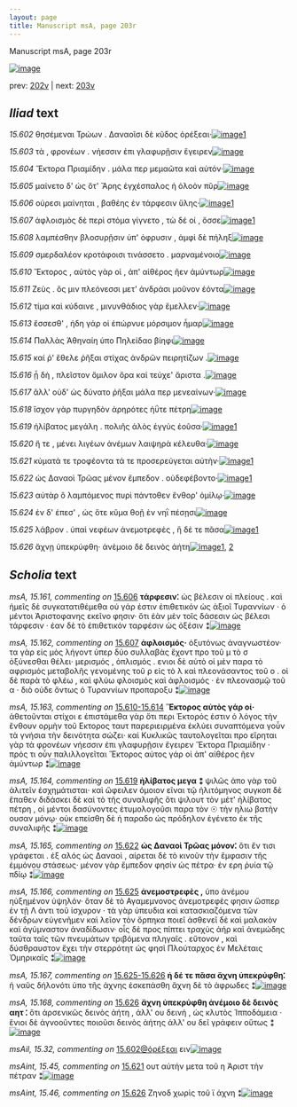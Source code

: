 ```yaml
---
layout: page
title: Manuscript msA, page 203r
---
```


Manuscript msA, page 203r

[![image](http://www.homermultitext.org/iipsrv?OBJ=IIP,1.0&FIF=/project/homer/pyramidal/deepzoom/hmt/vaimg/2017a/VA203RN_0374.tif&WID=100&CVT=JPEG)](http://www.homermultitext.org/ict2/?urn=urn:cite2:hmt:vaimg.2017a:VA203RN_0374)

prev:  [202v](../202v/) | next:  [203v](../203v/)

## *Iliad* text

*15.602* <a id="15.602"/> θησέμεναι Τρώων . Δαναοῖσι δὲ κῦδος ὀρέξεαι·[![image](http://www.homermultitext.org/iipsrv?OBJ=IIP,1.0&FIF=/project/homer/pyramidal/deepzoom/hmt/vaimg/2017a/VA203RN_0374.tif&RGN=0.176,0.1856,0.405,0.0398&WID=1000&CVT=JPEG)](http://www.homermultitext.org/ict2/?urn=urn:cite2:hmt:vaimg.2017a:VA203RN_0374@0.176,0.1856,0.405,0.0398)[1](#msAil_15.32)

*15.603* <a id="15.603"/> τὰ , φρονέων . νήεσσιν ἐπι γλαφυρῇσιν ἔγειρεν[![image](http://www.homermultitext.org/iipsrv?OBJ=IIP,1.0&FIF=/project/homer/pyramidal/deepzoom/hmt/vaimg/2017a/VA203RN_0374.tif&RGN=0.175,0.2044,0.411,0.0413&WID=1000&CVT=JPEG)](http://www.homermultitext.org/ict2/?urn=urn:cite2:hmt:vaimg.2017a:VA203RN_0374@0.175,0.2044,0.411,0.0413)

*15.604* <a id="15.604"/> Ἕκτορα Πριαμίδην . μάλα περ μεμαῶτα καὶ αὐτόν·[![image](http://www.homermultitext.org/iipsrv?OBJ=IIP,1.0&FIF=/project/homer/pyramidal/deepzoom/hmt/vaimg/2017a/VA203RN_0374.tif&RGN=0.174,0.2261,0.442,0.0376&WID=1000&CVT=JPEG)](http://www.homermultitext.org/ict2/?urn=urn:cite2:hmt:vaimg.2017a:VA203RN_0374@0.174,0.2261,0.442,0.0376)

*15.605* <a id="15.605"/> μαίνετο δ' ὡς ὅτ' Ἄρης ἐγχέσπαλος ἠ ὀλοὸν πῦρ[![image](http://www.homermultitext.org/iipsrv?OBJ=IIP,1.0&FIF=/project/homer/pyramidal/deepzoom/hmt/vaimg/2017a/VA203RN_0374.tif&RGN=0.178,0.2472,0.409,0.0368&WID=1000&CVT=JPEG)](http://www.homermultitext.org/ict2/?urn=urn:cite2:hmt:vaimg.2017a:VA203RN_0374@0.178,0.2472,0.409,0.0368)

*15.606* <a id="15.606"/> ούρεσι μαίνηται , βαθέης ἐν τάρφεσιν ὕλης·[![image](http://www.homermultitext.org/iipsrv?OBJ=IIP,1.0&FIF=/project/homer/pyramidal/deepzoom/hmt/vaimg/2017a/VA203RN_0374.tif&RGN=0.177,0.2667,0.409,0.0368&WID=1000&CVT=JPEG)](http://www.homermultitext.org/ict2/?urn=urn:cite2:hmt:vaimg.2017a:VA203RN_0374@0.177,0.2667,0.409,0.0368)[1](#msA_15.161)

*15.607* <a id="15.607"/> ἀφλοισμὸς δὲ περὶ στόμα γίγνετο , τὼ δέ οἱ , ὄσσε[![image](http://www.homermultitext.org/iipsrv?OBJ=IIP,1.0&FIF=/project/homer/pyramidal/deepzoom/hmt/vaimg/2017a/VA203RN_0374.tif&RGN=0.174,0.2855,0.42,0.0346&WID=1000&CVT=JPEG)](http://www.homermultitext.org/ict2/?urn=urn:cite2:hmt:vaimg.2017a:VA203RN_0374@0.174,0.2855,0.42,0.0346)[1](#msA_15.162)

*15.608* <a id="15.608"/> λαμπέσθην βλοσυρῇσιν ὑπ' ὀφρυσιν , ἀμφὶ δὲ πήληξ[![image](http://www.homermultitext.org/iipsrv?OBJ=IIP,1.0&FIF=/project/homer/pyramidal/deepzoom/hmt/vaimg/2017a/VA203RN_0374.tif&RGN=0.174,0.3043,0.487,0.0421&WID=1000&CVT=JPEG)](http://www.homermultitext.org/ict2/?urn=urn:cite2:hmt:vaimg.2017a:VA203RN_0374@0.174,0.3043,0.487,0.0421)

*15.609* <a id="15.609"/> σμερδαλέον κροτάφοισι τινάσσετο . μαρναμένοιο[![image](http://www.homermultitext.org/iipsrv?OBJ=IIP,1.0&FIF=/project/homer/pyramidal/deepzoom/hmt/vaimg/2017a/VA203RN_0374.tif&RGN=0.176,0.3238,0.433,0.0368&WID=1000&CVT=JPEG)](http://www.homermultitext.org/ict2/?urn=urn:cite2:hmt:vaimg.2017a:VA203RN_0374@0.176,0.3238,0.433,0.0368)

*15.610* <a id="15.610"/> Ἕκτορος , αὐτὸς γὰρ οἱ , ἀπ' αἰθέρος ῆεν ἀμύντωρ[![image](http://www.homermultitext.org/iipsrv?OBJ=IIP,1.0&FIF=/project/homer/pyramidal/deepzoom/hmt/vaimg/2017a/VA203RN_0374.tif&RGN=0.172,0.3418,0.441,0.0398&WID=1000&CVT=JPEG)](http://www.homermultitext.org/ict2/?urn=urn:cite2:hmt:vaimg.2017a:VA203RN_0374@0.172,0.3418,0.441,0.0398)

*15.611* <a id="15.611"/> Ζεὺς . ὅς μιν πλεόνεσσι μετ' ἀνδράσι μοῦνον ἐόντα[![image](http://www.homermultitext.org/iipsrv?OBJ=IIP,1.0&FIF=/project/homer/pyramidal/deepzoom/hmt/vaimg/2017a/VA203RN_0374.tif&RGN=0.173,0.3636,0.439,0.0331&WID=1000&CVT=JPEG)](http://www.homermultitext.org/ict2/?urn=urn:cite2:hmt:vaimg.2017a:VA203RN_0374@0.173,0.3636,0.439,0.0331)

*15.612* <a id="15.612"/> τίμα καὶ κύδαινε , μινυνθάδιος γὰρ ἔμελλεν·[![image](http://www.homermultitext.org/iipsrv?OBJ=IIP,1.0&FIF=/project/homer/pyramidal/deepzoom/hmt/vaimg/2017a/VA203RN_0374.tif&RGN=0.168,0.3824,0.421,0.0346&WID=1000&CVT=JPEG)](http://www.homermultitext.org/ict2/?urn=urn:cite2:hmt:vaimg.2017a:VA203RN_0374@0.168,0.3824,0.421,0.0346)

*15.613* <a id="15.613"/> ἔσσεσθ' , ήδη γάρ οἱ ἐπώρνυε μόρσιμον ἦμαρ[![image](http://www.homermultitext.org/iipsrv?OBJ=IIP,1.0&FIF=/project/homer/pyramidal/deepzoom/hmt/vaimg/2017a/VA203RN_0374.tif&RGN=0.171,0.3967,0.414,0.0383&WID=1000&CVT=JPEG)](http://www.homermultitext.org/ict2/?urn=urn:cite2:hmt:vaimg.2017a:VA203RN_0374@0.171,0.3967,0.414,0.0383)

*15.614* <a id="15.614"/> Παλλὰς Ἀθηναίη ὑπο Πηλείδαο βίηφι[![image](http://www.homermultitext.org/iipsrv?OBJ=IIP,1.0&FIF=/project/homer/pyramidal/deepzoom/hmt/vaimg/2017a/VA203RN_0374.tif&RGN=0.168,0.4192,0.391,0.0376&WID=1000&CVT=JPEG)](http://www.homermultitext.org/ict2/?urn=urn:cite2:hmt:vaimg.2017a:VA203RN_0374@0.168,0.4192,0.391,0.0376)

*15.615* <a id="15.615"/> καί ῥ' ἔθελε ῥῆξαι στίχας ἀνδρῶν πειρητίζων .[![image](http://www.homermultitext.org/iipsrv?OBJ=IIP,1.0&FIF=/project/homer/pyramidal/deepzoom/hmt/vaimg/2017a/VA203RN_0374.tif&RGN=0.173,0.4373,0.418,0.0353&WID=1000&CVT=JPEG)](http://www.homermultitext.org/ict2/?urn=urn:cite2:hmt:vaimg.2017a:VA203RN_0374@0.173,0.4373,0.418,0.0353)

*15.616* <a id="15.616"/> ᾗ δὴ , πλεῖστον ὅμιλον ὅρα καὶ τεύχε' ἄριστα .[![image](http://www.homermultitext.org/iipsrv?OBJ=IIP,1.0&FIF=/project/homer/pyramidal/deepzoom/hmt/vaimg/2017a/VA203RN_0374.tif&RGN=0.172,0.4538,0.418,0.0353&WID=1000&CVT=JPEG)](http://www.homermultitext.org/ict2/?urn=urn:cite2:hmt:vaimg.2017a:VA203RN_0374@0.172,0.4538,0.418,0.0353)

*15.617* <a id="15.617"/> ἂλλ' οὐδ' ὡς δύνατο ῥῆξαι μάλα περ μενεαίνων·[![image](http://www.homermultitext.org/iipsrv?OBJ=IIP,1.0&FIF=/project/homer/pyramidal/deepzoom/hmt/vaimg/2017a/VA203RN_0374.tif&RGN=0.172,0.4718,0.426,0.0376&WID=1000&CVT=JPEG)](http://www.homermultitext.org/ict2/?urn=urn:cite2:hmt:vaimg.2017a:VA203RN_0374@0.172,0.4718,0.426,0.0376)

*15.618* <a id="15.618"/> ἴσχον γὰρ πυργηδὸν ἀρηρότες ἠΰτε πέτρη[![image](http://www.homermultitext.org/iipsrv?OBJ=IIP,1.0&FIF=/project/homer/pyramidal/deepzoom/hmt/vaimg/2017a/VA203RN_0374.tif&RGN=0.171,0.4936,0.392,0.0346&WID=1000&CVT=JPEG)](http://www.homermultitext.org/ict2/?urn=urn:cite2:hmt:vaimg.2017a:VA203RN_0374@0.171,0.4936,0.392,0.0346)

*15.619* <a id="15.619"/> ἠλίβατος μεγάλη . πολιῆς ἁλὸς ἐγγὺς ἐοῦσα·[![image](http://www.homermultitext.org/iipsrv?OBJ=IIP,1.0&FIF=/project/homer/pyramidal/deepzoom/hmt/vaimg/2017a/VA203RN_0374.tif&RGN=0.171,0.5116,0.413,0.0316&WID=1000&CVT=JPEG)](http://www.homermultitext.org/ict2/?urn=urn:cite2:hmt:vaimg.2017a:VA203RN_0374@0.171,0.5116,0.413,0.0316)[1](#msA_15.164)

*15.620* <a id="15.620"/> ἥ τε , μένει λιγέων ἀνέμων λαιψηρὰ κέλευθα·[![image](http://www.homermultitext.org/iipsrv?OBJ=IIP,1.0&FIF=/project/homer/pyramidal/deepzoom/hmt/vaimg/2017a/VA203RN_0374.tif&RGN=0.175,0.5289,0.433,0.0353&WID=1000&CVT=JPEG)](http://www.homermultitext.org/ict2/?urn=urn:cite2:hmt:vaimg.2017a:VA203RN_0374@0.175,0.5289,0.433,0.0353)

*15.621* <a id="15.621"/> κύματά τε τροφέοντα τά τε προσερεύγεται αὐτὴν·[![image](http://www.homermultitext.org/iipsrv?OBJ=IIP,1.0&FIF=/project/homer/pyramidal/deepzoom/hmt/vaimg/2017a/VA203RN_0374.tif&RGN=0.171,0.5485,0.424,0.0338&WID=1000&CVT=JPEG)](http://www.homermultitext.org/ict2/?urn=urn:cite2:hmt:vaimg.2017a:VA203RN_0374@0.171,0.5485,0.424,0.0338)[1](#msAint_15.45)

*15.622* <a id="15.622"/> ὡς Δαναοὶ Τρῶας μένον ἔμπεδον . οὐδεφέβοντο·[![image](http://www.homermultitext.org/iipsrv?OBJ=IIP,1.0&FIF=/project/homer/pyramidal/deepzoom/hmt/vaimg/2017a/VA203RN_0374.tif&RGN=0.169,0.5657,0.454,0.0391&WID=1000&CVT=JPEG)](http://www.homermultitext.org/ict2/?urn=urn:cite2:hmt:vaimg.2017a:VA203RN_0374@0.169,0.5657,0.454,0.0391)[1](#msA_15.165)

*15.623* <a id="15.623"/> αὐτὰρ ὃ λαμπόμενος πυρὶ πάντοθεν ἔνθορ' ὁμίλῳ·[![image](http://www.homermultitext.org/iipsrv?OBJ=IIP,1.0&FIF=/project/homer/pyramidal/deepzoom/hmt/vaimg/2017a/VA203RN_0374.tif&RGN=0.17,0.5875,0.45,0.0391&WID=1000&CVT=JPEG)](http://www.homermultitext.org/ict2/?urn=urn:cite2:hmt:vaimg.2017a:VA203RN_0374@0.17,0.5875,0.45,0.0391)

*15.624* <a id="15.624"/> ἐν δ' έπεσ' , ὡς ὅτε κῦμα θοῇ ἐν νηῒ πέσῃσι[![image](http://www.homermultitext.org/iipsrv?OBJ=IIP,1.0&FIF=/project/homer/pyramidal/deepzoom/hmt/vaimg/2017a/VA203RN_0374.tif&RGN=0.172,0.6048,0.426,0.0353&WID=1000&CVT=JPEG)](http://www.homermultitext.org/ict2/?urn=urn:cite2:hmt:vaimg.2017a:VA203RN_0374@0.172,0.6048,0.426,0.0353)

*15.625* <a id="15.625"/> λάβρον . ὑπαὶ νεφέων ἀνεμοτρεφὲς , ἣ δέ τε πᾶσα[![image](http://www.homermultitext.org/iipsrv?OBJ=IIP,1.0&FIF=/project/homer/pyramidal/deepzoom/hmt/vaimg/2017a/VA203RN_0374.tif&RGN=0.164,0.6258,0.458,0.0383&WID=1000&CVT=JPEG)](http://www.homermultitext.org/ict2/?urn=urn:cite2:hmt:vaimg.2017a:VA203RN_0374@0.164,0.6258,0.458,0.0383)[1](#msA_15.166)

*15.626* <a id="15.626"/> ἄχνῃ ὑπεκρύφθη· ἀνὲμοιο δὲ δεινὸς ἀήτη[![image](http://www.homermultitext.org/iipsrv?OBJ=IIP,1.0&FIF=/project/homer/pyramidal/deepzoom/hmt/vaimg/2017a/VA203RN_0374.tif&RGN=0.173,0.6431,0.433,0.0383&WID=1000&CVT=JPEG)](http://www.homermultitext.org/ict2/?urn=urn:cite2:hmt:vaimg.2017a:VA203RN_0374@0.173,0.6431,0.433,0.0383)[1](#msA_15.168), [2](#msAint_15.46)

## *Scholia* text

*msA, 15.161, commenting on* [15.606](#15.606)  <a id="msA_15.161"/> **τάρφεσιν⁚** ὡς βέλεσιν οἱ πλείους . καὶ ἡμεῖς δὲ συγκατατιθέμεθα οὐ γάρ ἐστιν ἐπιθετικόν ὡς ἀξιοῖ Τυραννίων · ὁ μέντοι Ἀριστοφανης εκεῖνο φησιν· ὅτι ἐὰν μὲν τοῖς δάσεσιν ὡς βέλεσι τάρφεσιν · ἐαν δὲ τὸ ἐπιθετικόν ταρφέσιν ὡς ὀξέσιν ⁑[![image](http://www.homermultitext.org/iipsrv?OBJ=IIP,1.0&FIF=/project/homer/pyramidal/deepzoom/hmt/vaimg/2017a/VA203RN_0374.tif&RGN=0.175,0.0887,0.609,0.0601&WID=1000&CVT=JPEG)](http://www.homermultitext.org/ict2/?urn=urn:cite2:hmt:vaimg.2017a:VA203RN_0374@0.175,0.0887,0.609,0.0601)

*msA, 15.162, commenting on* [15.607](#15.607)  <a id="msA_15.162"/> **ἀφλοισμός·** ὀξυτόνως ἀναγνωστέον· τα γὰρ εἰς μὸς λήγοντ ὑπερ δύο συλλαβὰς ἔχοντ προ τοῦ μ τὸ σ ὀξύνεσθαι θέλει· μερισμός , ὀπλισμός . ενιοι δὲ αὐτὸ οἱ μὲν παρα τὸ αφρισμός μεταβολῆς γενομένης τοῦ ρ εἰς τὸ λ καὶ πλεονάσαντος τοῦ ο . οἱ δὲ παρὰ τὸ φλέω , καὶ φλύω φλοισμός καὶ ἀφλοισμός · ἐν πλεονασμῷ τοῦ α · διὸ οὐδε ὄντως ὁ Τυραννίων προπαροξυ ⁑[![image](http://www.homermultitext.org/iipsrv?OBJ=IIP,1.0&FIF=/project/homer/pyramidal/deepzoom/hmt/vaimg/2017a/VA203RN_0374.tif&RGN=0.181,0.1232,0.629,0.1037&WID=1000&CVT=JPEG)](http://www.homermultitext.org/ict2/?urn=urn:cite2:hmt:vaimg.2017a:VA203RN_0374@0.181,0.1232,0.629,0.1037)

*msA, 15.163, commenting on* [15.610-15.614](#15.610-15.614)  <a id="msA_15.163"/> **Ἕκτορος αὐτὸς γάρ οἱ·** ἀθετοῦνται στίχοι ε ἐπιστάμεθα γὰρ ὅτι περι Έκτορός ἐστιν ὁ λόγος τὴν ἔνθουν ορμὴν τοῦ Εκτορος ταυτ παρεριειρμένα ἐκλύει συναπτόμενα γοὖν τὰ γνήσια τὴν δεινότητα σώζει· καὶ Κυκλικῶς ταυτολογεῖται προ εἴρηται γὰρ τὰ φρονέων νήεσσιν ἐπι γλαφυρῇσιν ἔγειρεν Ἕκτορα Πριαμίδην · πρός τι οὖν παλιλλογεῖται Ἕκτορος αὐτος γάρ οἱ ἀπ' αἰθέρος ῆεν ἀμύντωρ ⁑[![image](http://www.homermultitext.org/iipsrv?OBJ=IIP,1.0&FIF=/project/homer/pyramidal/deepzoom/hmt/vaimg/2017a/VA203RN_0374.tif&RGN=0.596,0.3599,0.205,0.1818&WID=1000&CVT=JPEG)](http://www.homermultitext.org/ict2/?urn=urn:cite2:hmt:vaimg.2017a:VA203RN_0374@0.596,0.3599,0.205,0.1818)

*msA, 15.164, commenting on* [15.619](#15.619)  <a id="msA_15.164"/> **ἠλίβατος μεγα ⁑** ψιλῶς ἀπο γὰρ τοῦ ἀλιτεῖν ἐσχημάτισται· καὶ ὤφειλεν όμοιον εῖναι τῷ ἡλιτόμηνος συγκοπ δὲ ἔπαθεν διδάσκει δὲ καὶ τὸ τῆς συναλιφῆς ὅτι ψιλουτ τὸν μέτ' ἠλίβατος πέτρη , οἱ μέντοι δασύνοντες ἐτυμολογοῦσι παρα τὸν ☉ τὴν ηλιω βατὴν ουσαν μόνῳ· οὐκ επείσθη δὲ ἡ παραδο ὡς πρόδηλον ἐγένετο ἐκ τῆς συναλιφῆς ⁑[![image](http://www.homermultitext.org/iipsrv?OBJ=IIP,1.0&FIF=/project/homer/pyramidal/deepzoom/hmt/vaimg/2017a/VA203RN_0374.tif&RGN=0.608,0.5124,0.207,0.1721&WID=1000&CVT=JPEG)](http://www.homermultitext.org/ict2/?urn=urn:cite2:hmt:vaimg.2017a:VA203RN_0374@0.608,0.5124,0.207,0.1721)

*msA, 15.165, commenting on* [15.622](#15.622)  <a id="msA_15.165"/> **ὡς Δαναοὶ Τρῶας μόνον⁚** ὅτι ἔν τισι γράφεται . ἑξ αλός ὡς Δαναοὶ , αίρεται δὲ τὸ κινοῦν τὴν ἔμφασιν τῆς ἐμμόνου στάσεως· μένον γὰρ ἔμπεδον φησίν ὡς πέτρα· ἐν ερη ῥυία τῷ πδίῳ ⁑[![image](http://www.homermultitext.org/iipsrv?OBJ=IIP,1.0&FIF=/project/homer/pyramidal/deepzoom/hmt/vaimg/2017a/VA203RN_0374.tif&RGN=0.162,0.6612,0.648,0.0601&WID=1000&CVT=JPEG)](http://www.homermultitext.org/ict2/?urn=urn:cite2:hmt:vaimg.2017a:VA203RN_0374@0.162,0.6612,0.648,0.0601)

*msA, 15.166, commenting on* [15.625](#15.625)  <a id="msA_15.166"/> **ἀνεμοστρεφὲς ,** ὑπο ἀνέμου ηὐξημένον ὑψηλόν· ὅταν δὲ τὸ Αγαμεμνονος ἀνεμοτρεφὲς φησιν ὥσπερ ἐν τῇ Λ ἀντι τοῦ ἰσχυρον · τὰ γὰρ ὑπευδια καὶ κατασκιαζόμενα τῶν δένδρων εὐγενῆμεν καὶ λεῖον τὸν ὄρπηκα ποιεῖ ἀσθενεῖ δὲ καὶ μαλακὸν καὶ ἀγύμναστον ἀναδίδωσιν· οἷς δὲ προς πίπτει τραχὺς ἀήρ καὶ ἀνεμώδης ταῦτα ταῖς τῶν πνευμάτων τριβόμενα πληγαῖς . εὔτονον , καὶ δύσθραυστον ἔχει τὴν στερρότητ ὡς φησὶ Πλούταρχος ἐν Μελέταις Ὁμηρικαῖς ⁑[![image](http://www.homermultitext.org/iipsrv?OBJ=IIP,1.0&FIF=/project/homer/pyramidal/deepzoom/hmt/vaimg/2017a/VA203RN_0374.tif&RGN=0.162,0.7002,0.641,0.0766&WID=1000&CVT=JPEG)](http://www.homermultitext.org/ict2/?urn=urn:cite2:hmt:vaimg.2017a:VA203RN_0374@0.162,0.7002,0.641,0.0766)

*msA, 15.167, commenting on* [15.625-15.626](#15.625-15.626)  <a id="msA_15.167"/> **ἡ δέ τε πᾶσα ἄχνη ὑπεκρύφθη⁚** ἡ ναῦς δήλονότι ὑπο τῆς ἀχνης ἐσκεπάσθη ἄχνη δὲ τὸ ἀφρωδες ⁑[![image](http://www.homermultitext.org/iipsrv?OBJ=IIP,1.0&FIF=/project/homer/pyramidal/deepzoom/hmt/vaimg/2017a/VA203RN_0374.tif&RGN=0.166,0.7551,0.628,0.0361&WID=1000&CVT=JPEG)](http://www.homermultitext.org/ict2/?urn=urn:cite2:hmt:vaimg.2017a:VA203RN_0374@0.166,0.7551,0.628,0.0361)

*msA, 15.168, commenting on* [15.626](#15.626)  <a id="msA_15.168"/> **ἄχνη ὑπεκρύφθη ἀνέμοιο δὲ δεινὸς αητ ⁚** ὅτι ἀρσενικῶς δεινὸς ἀήτη , ἀλλ' ου δεινή , ὡς κλυτὸς Ἱπποδάμεια · ἕνιοι δὲ ἀγνοοῦντες ποιοῦσι δεινὸς ἀήτης ἀλλ' ου δεῖ γράφειν οὕτως ⁑[![image](http://www.homermultitext.org/iipsrv?OBJ=IIP,1.0&FIF=/project/homer/pyramidal/deepzoom/hmt/vaimg/2017a/VA203RN_0374.tif&RGN=0.166,0.7693,0.637,0.0473&WID=1000&CVT=JPEG)](http://www.homermultitext.org/ict2/?urn=urn:cite2:hmt:vaimg.2017a:VA203RN_0374@0.166,0.7693,0.637,0.0473)

*msAil, 15.32, commenting on* [15.602@ὀρέξεαι](#15.602@ὀρέξεαι)  <a id="msAil_15.32"/> ειν[![image](http://www.homermultitext.org/iipsrv?OBJ=IIP,1.0&FIF=/project/homer/pyramidal/deepzoom/hmt/vaimg/2017a/VA203RN_0374.tif&RGN=0.55,0.1908,0.027,0.0173&WID=1000&CVT=JPEG)](http://www.homermultitext.org/ict2/?urn=urn:cite2:hmt:vaimg.2017a:VA203RN_0374@0.55,0.1908,0.027,0.0173)

*msAint, 15.45, commenting on* [15.621](#15.621)  <a id="msAint_15.45"/> ουτ αὐτήν μετα τοῦ η Ἀριστ τὴν πέτραν ⁑[![image](http://www.homermultitext.org/iipsrv?OBJ=IIP,1.0&FIF=/project/homer/pyramidal/deepzoom/hmt/vaimg/2017a/VA203RN_0374.tif&RGN=0.1,0.553,0.076,0.0421&WID=1000&CVT=JPEG)](http://www.homermultitext.org/ict2/?urn=urn:cite2:hmt:vaimg.2017a:VA203RN_0374@0.1,0.553,0.076,0.0421)

*msAint, 15.46, commenting on* [15.626](#15.626)  <a id="msAint_15.46"/> Ζηνοδ χωρὶς τοῦ ϊ άχνη ⁑[![image](http://www.homermultitext.org/iipsrv?OBJ=IIP,1.0&FIF=/project/homer/pyramidal/deepzoom/hmt/vaimg/2017a/VA203RN_0374.tif&RGN=0.089,0.6484,0.091,0.0421&WID=1000&CVT=JPEG)](http://www.homermultitext.org/ict2/?urn=urn:cite2:hmt:vaimg.2017a:VA203RN_0374@0.089,0.6484,0.091,0.0421)
